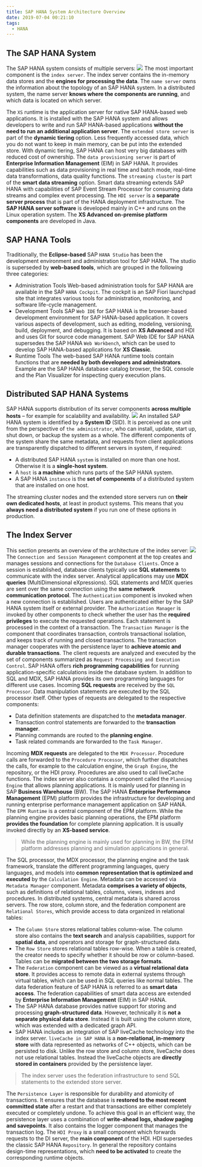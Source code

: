 ```yaml
---
title: SAP HANA System Architecture Overview
date: 2019-07-04 00:21:10
tags:
  - HANA
---
```

## The SAP HANA System
The SAP HANA system consists of multiple servers:
![](https://raw.githubusercontent.com/necusjz/mPOST/master/HANA/3-1.jpg)
The most important component is the `index server`. The index server contains the in-memory data stores and the **engines for processing the data**.
The `name server` owns the information about the topology of an SAP HANA system. In a distributed system, the name server **knows where the components are running**, and which data is located on which server.
<!--more-->
The `XS` runtime is the application server for native SAP HANA-based web applications. It is installed with the SAP HANA system and allows developers to write and run SAP HANA-based applications **without the need to run an additional application server**.
The `extended store server` is part of the **dynamic tiering** option. Less frequently accessed data, which you do not want to keep in main memory, can be put into the extended store. With dynamic tiering, SAP HANA can host very big databases with reduced cost of ownership.
The `data provisioning server` is part of **Enterprise Information Management** (EIM) in SAP HANA. It provides capabilities such as data provisioning in real time and batch mode, real-time data transformations, data quality functions.
The `streaming cluster` is part of the **smart data streaming** option. Smart data streaming extends SAP HANA with capabilities of SAP Event Stream Processor for consuming data streams and complex event processing.
The `HDI server` is a **separate server process** that is part of the HANA deployment infrastructure.
The **SAP HANA server software** is developed mainly in C++ and runs on the Linux operation system. The **XS Advanced on-premise platform components** are developed in Java.
## SAP HANA Tools
Traditionally, the **Eclipse-based** SAP `HANA Studio` has been the development environment and administration tool for SAP HANA. The studio is superseded by **web-based tools**, which are grouped in the following three categories:
- Administration Tools
Web-based administration tools for SAP HANA are available in the SAP `HANA Cockpit`. The cockpit is an SAP Fiori launchpad site that integrates various tools for administration, monitoring, and software life-cycle management.
- Development Tools
SAP `Web IDE` for SAP HANA is the browser-based development environment for SAP HANA-based application. It covers various aspects of development, such as editing, modeling, versioning, build, deployment, and debugging. It is based on **XS Advanced** and HDI and uses Git for source code management.
SAP Web IDE for SAP HANA supersedes the SAP HANA `Web Workbench`, which can be used to develop SAP HANA-based applications for **XS Classic**.
- Runtime Tools
The web-based SAP HANA runtime tools contain functions that are **needed by both developers and administrators**. Example are the SAP HANA database catalog browser, the SQL console and the Plan Visualizer for inspecting query execution plans.

## Distributed SAP HANA Systems
SAP HANA supports distribution of its server components **across multiple hosts** – for example for scalability and availability.
![](https://raw.githubusercontent.com/necusjz/mPOST/master/HANA/3-2.jpg)
An installed SAP HANA system is identified by a **System ID** (SID). It is perceived as one unit from the perspective of `the administrator`, who can install, update, start up, shut down, or backup the system as a whole. The different components of the system share the same metadata, and requests from client applications are transparently dispatched to different servers in system, if required:
-  A distributed SAP HANA `system` is installed on more than one host. Otherwise it is a **single-host system**.
- A `host` is **a machine** which runs parts of the SAP HANA system.
- A SAP HANA `instance` is the **set of components** of a distributed system that are installed on one host.

The streaming cluster nodes and the extended store servers run on **their own dedicated hosts**, at least in product systems. This means that you **always need a distributed system** if you run one of these options in production.
## The Index Server
This section presents an overview of the architecture of the index server:
![](https://raw.githubusercontent.com/necusjz/mPOST/master/HANA/3-3.jpg)
The `Connection and Session Management` component at the top creates and manages sessions and connections for the `Database Clients`. Once a session is established, database clients typically use **SQL statements** to communicate with the index server. Analytical applications may use **MDX queries** (MultiDimensional eXpressions). SQL statements and MDX queries are sent over the same connection using the **same network communication protocol**.
The `Authentication` component is invoked when a new connection is established. Users are authenticated either by the SAP HANA system itself or external provider. The `Authorization Manager` is invoked by other components to check whether the user has the **required privileges** to execute the requested operations.
Each statement is processed in the context of a transaction. The `Transaction Manager` is the component that coordinates transaction, controls transactional isolation, and keeps track of running and closed transactions. The transaction manager cooperates with the persistence layer to **achieve atomic and durable transactions**.
The client requests are analyzed and executed by the set of components summarized as `Request Processing and Execution Control`. SAP HANA offers **rich programming capabilities** for running application-specific calculations inside the database system. In addition to SQL and MDX, SAP HANA provides its own programming languages for different use cases.
Incoming **SQL requests** are received by the `SQL Processor`. Data manipulation statements are executed by the SQL processor itself. Other types of requests are delegated to the respective components:
- Data definition statements are dispatched to the **metadata manager**.
- Transaction control statements are forwarded to the **transaction manager**.
- Planning commands are routed to the **planning engine**.
- Task related commands are forwarded to the `Task Manager`.

Incoming **MDX requests** are delegated to the `MDX Processor`. Procedure calls are forwarded to the `Procedure Processor`, which further dispatches the calls, for example to the calculation engine, the `Graph Engine`, the repository, or the HDI proxy. Procedures are also used to call liveCache functions.
The index server also contains a component called the `Planning Engine` that allows planning applications. It is mainly used for planning in SAP **Business Warehouse** (BW).
The SAP HANA **Enterprise Performance Management** (EPM) platform provides the infrastructure for developing and running enterprise performance management application on SAP HANA. The `EPM Runtime` is a central component of the EPM platform. While the planning engine provides basic planning operations, the EPM platform **provides the foundation** for complete planning application. It is usually invoked directly by an **XS-based service**.
> While the planning engine is mainly used for planning in BW, the EPM platform addresses planning and simulation applications in general.

The SQL processor, the MDX processor, the planning engine and the task framework, translate the different programming languages, query languages, and models into **common representation that is optimized and executed** by the `Calculation Engine`.
Metadata can be accessed via `Metadata Manager` component. Metadata **comprises a variety of objects**, such as definitions of relational tables, columns, views, indexes and procedures. In distributed systems, central metadata is shared across servers.
The row store, column store, and the federation component are `Relational Stores`, which provide access to data organized in  relational tables:
- The `Column Store` stores relational tables column-wise. The column store also contains the **text search** and analysis capabilities, support for **spatial data**, and operators and storage for graph-structured data.
- The `Row Store` stores relational tables row-wise. When a table is created, the creator needs to specify whether it should be row or column-based. Tables can be **migrated between the two storage formats**.
- The `Federation` component can be viewed as a **virtual relational data store**. It provides access to remote data in external systems through virtual tables, which can be used in SQL queries like normal tables. The data federation feature of SAP HANA is referred to as **smart data access**. The federation capabilities of smart data access are extended by **Enterprise Information Management** (EIM) in SAP HANA.
- The SAP HANA database provides native support for storing and processing **graph-structured data**. However, technically it is **not a separate physical data store**. Instead it is built using the column store, which was extended with a dedicated graph API.
- SAP HANA includes an integration of SAP liveCache technology into the index server. `liveCache in SAP HANA` is a **non-relational, in-memory store** with data represented as networks of C++ objects, which can be persisted to disk. Unlike the row store and column store, liveCache does not use relational tables. Instead the liveCache objects are **directly stored in containers** provided by the persistence layer.

> The index server uses the federation infrastructure to send SQL statements to the extended store server.

The `Persistence Layer` is responsible for durability and atomicity of transactions. It ensures that the database is **restored to the most recent committed state** after a restart and that transactions are either completely executed or completely undone. To achieve this goal in an efficient way, the persistence layer uses a combination of **write-ahead logs, shadow paging and savepoints**. It also contains the logger component that manages the transaction log.
The `HDI Proxy` is a small component which forwards requests to the DI server, the **main component** of the HDI. HDI supersedes the classic SAP HANA `Repository`. In general the repository contains design-time representations, which **need to be activated** to create the corresponding runtime objects.
